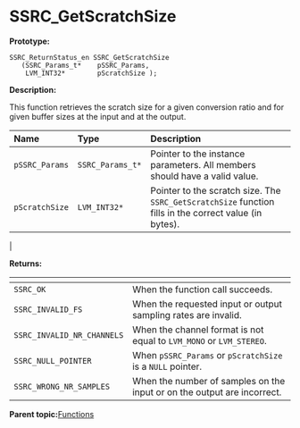 # SSRC\_GetScratchSize

**Prototype:**

```
SSRC_ReturnStatus_en SSRC_GetScratchSize
   (SSRC_Params_t*    pSSRC_Params,
    LVM_INT32*        pScratchSize );
```

**Description:**

This function retrieves the scratch size for a given conversion ratio and for given buffer sizes at the input and at the output.

|Name|Type|Description|
|:---|:---|:----------|
|`pSSRC_Params`|`SSRC_Params_t*`|Pointer to the instance parameters. All members should have a valid value.|
|`pScratchSize`|`LVM_INT32*`|Pointer to the scratch size. The `SSRC_GetScratchSize` function fills in the correct value \(in bytes\).

|

**Returns:**

| <!-- -->    | <!-- -->    |
|-------------|-------------|
|`SSRC_OK`|When the function call succeeds.|
|`SSRC_INVALID_FS`|When the requested input or output sampling rates are invalid.|
|`SSRC_INVALID_NR_CHANNELS`|When the channel format is not equal to `LVM_MONO` or `LVM_STEREO`.|
|`SSRC_NULL_POINTER`|When `pSSRC_Params` or `pScratchSize` is a `NULL` pointer.|
|`SSRC_WRONG_NR_SAMPLES`|When the number of samples on the input or on the output are incorrect.|

**Parent topic:**[Functions](../topics/functions.md)

